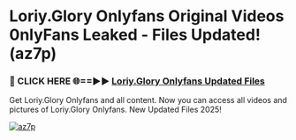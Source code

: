 # Loriy.Glory Onlyfans Original Videos 0nlyFans Leaked - Files Updated! (az7p)

<h3>🔴 CLICK HERE 🌐==►► <a href="https://tinyurl.com/3hn5wdd3" rel="nofollow">Loriy.Glory Onlyfans Updated Files</a></h3>

Get Loriy.Glory Onlyfans and all content. Now you can access all videos and pictures of Loriy.Glory Onlyfans. New Updated Files 2025!

[![az7p](https://i.imgur.com/4HnBqBT.gif)](https://tinyurl.com/3hn5wdd3)
